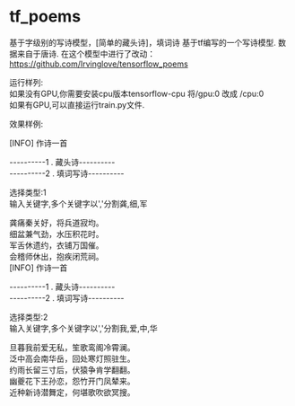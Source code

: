 # tf_poems
基于字级别的写诗模型，[简单的藏头诗]，填词诗
基于tf编写的一个写诗模型. 数据来自于唐诗.
在这个模型中进行了改动：
https://github.com/Irvinglove/tensorflow_poems

运行样列:  
如果没有GPU,你需要安装cpu版本tensorflow-cpu 将/gpu:0 改成 /cpu:0   
如果有GPU,可以直接运行train.py文件.   

效果样例:   

[INFO] 作诗一首   
  
----------1 . 藏头诗----------   
----------2 . 填词写诗----------    
    
选择类型:1   
输入关键字,多个关键字以','分割龚,细,军   
   
龚痛秦关好，将兵道寂均。  
细盆兼气劲，水压积花时。  
军舌休遗约，衣铺万国催。  
会稽师休出，抱疾闭荒祠。  
[INFO] 作诗一首  
    
----------1 . 藏头诗----------   
----------2 . 填词写诗----------   
   
选择类型:2   
输入关键字,多个关键字以','分割我,爱,中,华   
   
旦暮我前爱无私，笙歌鸾阁冷霄澜。   
泛中高会南华岳，回处寒灯照驻生。   
约雨长留三寸后，伏猿争肯学翻翻。   
幽夔花下王孙恋，怨竹开门凤辇来。  
近种新诗潜舞定，何堪歌吹欲冥搜。  
   
